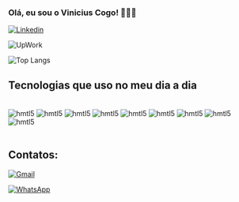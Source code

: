 ### Olá, eu sou o Vinicius Cogo! 👨🏻‍💻

[![Linkedin](https://img.shields.io/badge/LinkedIn-0077B5?style=for-the-badge&logo=linkedin&logoColor=white)](https://www.linkedin.com/in/vinicius-cogo-7aba101a3/)

![UpWork](https://img.shields.io/badge/UpWork-6FDA44?style=for-the-badge&logo=Upwork&logoColor=white)


![Top Langs](https://github-readme-stats.vercel.app/api/top-langs/?username=ViniCogo&hide_progress=true)

## Tecnologias que uso no meu dia a dia

<div style="display: inline_block"> <br/>
    <img align="center" alt="hmtl5" src="https://img.shields.io/badge/JavaScript-323330?style=for-the-badge&logo=javascript&logoColor=F7DF1E"></img>
    <img align="center" alt="hmtl5" src="https://img.shields.io/badge/C%23-239120?style=for-the-badge&logo=c-sharp&logoColor=white"></img>
    <img align="center" alt="hmtl5" src="https://img.shields.io/badge/HTML-239120?style=for-the-badge&logo=html5&logoColor=white"></img>
    <img align="center" alt="hmtl5" src="https://img.shields.io/badge/CSS-239120?&style=for-the-badge&logo=css3&logoColor=white"></img>
    <img align="center" alt="hmtl5" src="https://img.shields.io/badge/.NET-5C2D91?style=for-the-badge&logo=.net&logoColor=white"></img>
    <img align="center" alt="hmtl5" src="https://img.shields.io/badge/Node.js-43853D?style=for-the-badge&logo=node.js&logoColor=white"></img>
    <img align="center" alt="hmtl5" src="https://img.shields.io/badge/React-20232A?style=for-the-badge&logo=react&logoColor=61DAFB"></img>
    <img align="center" alt="hmtl5" src="https://img.shields.io/badge/PostgreSQL-316192?style=for-the-badge&logo=postgresql&logoColor=white"></img>
    <img align="center" alt="hmtl5" src="https://img.shields.io/badge/MongoDB-4EA94B?style=for-the-badge&logo=mongodb&logoColor=white"></img>
</div><br/>

## Contatos:
[![Gmail](https://img.shields.io/badge/Gmail-D14836?style=for-the-badge&logo=gmail&logoColor=white)](mailto:vini_cogo@hotmail.com)

[![WhatsApp](https://img.shields.io/badge/WhatsApp-25D366?style=for-the-badge&logo=whatsapp&logoColor=white)](https://wa.me/5555996573463 )

